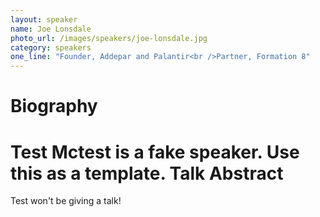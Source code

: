 ```yaml
---
layout: speaker
name: Joe Lonsdale
photo_url: /images/speakers/joe-lonsdale.jpg
category: speakers
one_line: "Founder, Addepar and Palantir<br />Partner, Formation 8"
---
```


Biography
====
Test Mctest is a fake speaker.  Use this as a template.
Talk Abstract
=============
Test won't be giving a talk!
